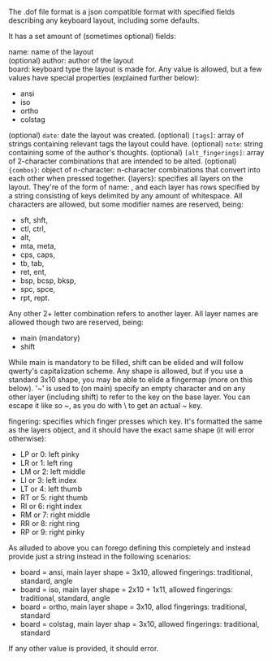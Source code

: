 The .dof file format is a json compatible format with specified fields describing any keyboard layout, including some defaults.

It has a set amount of (sometimes optional) fields:

name: name of the layout    
(optional) author: author of the layout   
board: keyboard type the layout is made for. Any value is allowed, but a few values have special properties (explained further below):
  * ansi
  * iso
  * ortho
  * colstag
  
(optional) `date`: date the layout was created. 
(optional) `[tags]`: array of strings containing relevant tags the layout could have.
(optional) `note`: string containing some of the author's thoughts.
(optional) `[alt_fingerings]`: array of 2-character combinations that are intended to be alted.
(optional) `{combos}`: object of n-character: n-character combinations that convert into each other when pressed together.
{layers}: specifies all layers on the layout. They're of the form of name: <layer>, and each layer has rows specified by a string consisting of keys delimited by any amount of whitespace. All characters are allowed, but some modifier names are reserved, being:
  * sft, shft,
  * ctl, ctrl,
  * alt, 
  * mta, meta,
  * cps, caps,
  * tb, tab,
  * ret, ent,
  * bsp, bcsp, bksp,
  * spc, spce,
  * rpt, rept.
  
Any other 2+ letter combination refers to another layer.
All layer names are allowed though two are reserved, being:
  * main (mandatory)
  * shift
  
While main is mandatory to be filled, shift can be elided and will follow qwerty's capitalization scheme. Any shape is allowed, but if you use a standard 3x10 shape, you may be able to elide a fingermap (more on this below). '~' is used to (on main) specify an empty character and on any other layer (including shift) to refer to the key on the base layer. You can escape it like so \~, as you do with \\ to get an actual ~ key.

fingering: specifies which finger presses which key. It's formatted the same as the layers object, and it should have the exact same shape (it will error otherwise):
  * LP or 0: left pinky
  * LR or 1: left ring
  * LM or 2: left middle
  * LI or 3: left index
  * LT or 4: left thumb
  * RT or 5: right thumb
  * RI or 6: right index
  * RM or 7: right middle
  * RR or 8: right ring
  * RP or 9: right pinky
  
As alluded to above you can forego defining this completely and instead provide just a string instead in the following scenarios:
  * board = ansi, main layer shape = 3x10, allowed fingerings: traditional, standard, angle
  * board = iso, main layer shape = 2x10 + 1x11, allowed fingerings: traditional, standard, angle
  * board = ortho, main layer shape = 3x10, allod fingerings: traditional, standard
  * board = colstag, main layer shap = 3x10, allowed fingerings: traditional, standard
  
If any other value is provided, it should error.
